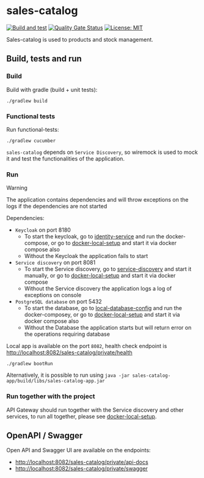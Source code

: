 # sales-catalog

[![Build and test](https://github.com/groot-mg/sales-catalog/actions/workflows/sales-catalog-ci.yml/badge.svg)](https://github.com/groot-mg/sales-catalog/actions/workflows/sales-catalog-ci.yml) [![Quality Gate Status](https://sonarcloud.io/api/project_badges/measure?project=groot-mg_sales-catalog&metric=alert_status)](https://sonarcloud.io/summary/new_code?id=groot-mg_sales-catalog) [![License: MIT](https://img.shields.io/badge/License-MIT-green.svg)](https://github.com/groot-mg/sales-catalog/blob/main/LICENSE)

Sales-catalog is used to products and stock management.

## Build, tests and run

### Build
Build with gradle (build + unit tests):
```
./gradlew build
```

### Functional tests
Run functional-tests:
```
./gradlew cucumber
```

`sales-catalog` depends on `Service Discovery`, so wiremock is used to mock it and test the functionalities of the application.

### Run
> [!WARNING]  
> The application contains dependencies and will throw exceptions on the logs if the dependencies are not started

Dependencies:
* `Keycloak` on port 8180
  * To start the keycloak, go to [identity-service](https://github.com/groot-mg/identity-service) and run the docker-compose, or go to [docker-local-setup](https://github.com/groot-mg/docker-local-setup) and start it via docker compose also
  * Without the Keycloak the application fails to start
* `Service discovery` on port 8081
  * To start the Service discovery, go to [service-discovery](https://github.com/groot-mg/service-discovery) and start it manually, or go to [docker-local-setup](https://github.com/groot-mg/docker-local-setup) and start it via docker compose
  * Without the Service discovery the application logs a log of exceptions on console
* `PostgreSQL database` on port 5432
  * To start the database, go to [local-database-config](https://github.com/groot-mg/local-database-config) and run the docker-composey, or go to [docker-local-setup](https://github.com/groot-mg/docker-local-setup) and start it via docker compose also
  * Without the Database the application starts but will return error on the operations requiring database

Local app is available on the port `8082`, health check endpoint is [http://localhost:8082/sales-catalog/private/health](http://localhost:8082/sales-catalog/private/health)

```
./gradlew bootRun
 ```

Alternatively, it is possible to run using `java -jar sales-catalog-app/build/libs/sales-catalog-app.jar`

### Run together with the project

API Gateway should run together with the Service discovery and other services, to run all together, please see [docker-local-setup](https://github.com/groot-mg/docker-local-setup).

## OpenAPI / Swagger

Open API and Swagger UI are available on the endpoints:
- [http://localhost:8082/sales-catalog/private/api-docs](http://localhost:8082/sales-catalog/private/api-docs)
- [http://localhost:8082/sales-catalog/private/swagger](http://localhost:8082/sales-catalog/private/swagger)